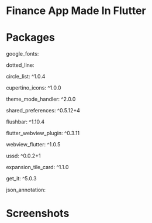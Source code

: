 # Finance App Made In Flutter

# Packages 
google_fonts:

dotted_line:

circle_list: ^1.0.4

cupertino_icons: ^1.0.0

theme_mode_handler: ^2.0.0

shared_preferences: ^0.5.12+4

flushbar: ^1.10.4

flutter_webview_plugin: ^0.3.11

webview_flutter: ^1.0.5

ussd: ^0.0.2+1

expansion_tile_card: ^1.1.0

get_it: ^5.0.3

json_annotation:

# Screenshots
